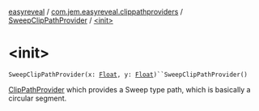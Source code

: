 [easyreveal](../../index.md) / [com.jem.easyreveal.clippathproviders](../index.md) / [SweepClipPathProvider](index.md) / [&lt;init&gt;](./-init-.md)

# &lt;init&gt;

`SweepClipPathProvider(x: `[`Float`](https://kotlinlang.org/api/latest/jvm/stdlib/kotlin/-float/index.html)`, y: `[`Float`](https://kotlinlang.org/api/latest/jvm/stdlib/kotlin/-float/index.html)`)``SweepClipPathProvider()`

[ClipPathProvider](../../com.jem.easyreveal/-clip-path-provider/index.md) which provides a Sweep type path, which is basically a circular segment.

